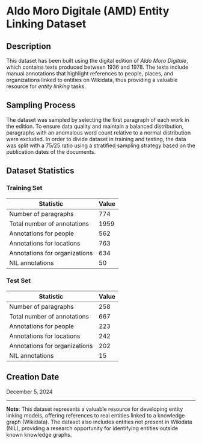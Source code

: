 # Aldo Moro Digitale (AMD) Entity Linking Dataset

## Description
This dataset has been built using the digital edition of *Aldo Moro Digitale*, which contains texts produced between 1936 and 1978. The texts include manual annotations that highlight references to people, places, and organizations linked to entities on Wikidata, thus providing a valuable resource for *entity linking* tasks.

## Sampling Process
The dataset was sampled by selecting the first paragraph of each work in the edition. To ensure data quality and 
maintain a balanced distribution, paragraphs with an anomalous word count relative to a normal distribution were 
excluded. In order to divide dataset in training and testing, the data was split with a 75/25 ratio using a 
stratified sampling strategy based on the publication dates of the documents.

## Dataset Statistics

### Training Set

| Statistic                     | Value |
|-------------------------------|-------|
| Number of paragraphs          | 774   |
| Total number of annotations   | 1959  |
| Annotations for people        | 562   |
| Annotations for locations     | 763   |
| Annotations for organizations | 634   |
| NIL annotations               | 50    |

### Test Set

| Statistic                     | Value |
|-------------------------------|-------|
| Number of paragraphs          | 258   |
| Total number of annotations   | 667   |
| Annotations for people        | 223   |
| Annotations for locations     | 242   |
| Annotations for organizations | 202   |
| NIL annotations               | 15  |

## Creation Date
December 5, 2024

---

**Note**: This dataset represents a valuable resource for developing entity linking models, offering references to real entities linked to a knowledge graph (Wikidata). The dataset also includes entities not present in Wikidata (NIL), providing a research opportunity for identifying entities outside known knowledge graphs.
